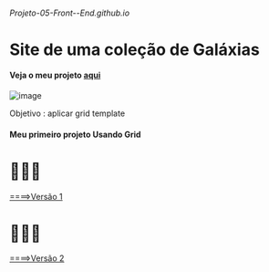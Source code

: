 ###### Projeto-05-Front--End.github.io
# Site de uma coleção de Galáxias
#### Veja o meu projeto [aqui]()
![image](https://github.com/user-attachments/assets/1ed098d5-484f-445c-93a8-edc1d9868ba2)

Objetivo : aplicar grid template
#### Meu primeiro projeto Usando Grid 

# 🧑🏾‍💻
[====>Versão 1]( https://thiagomassenomaciel.github.io/Projeto-05-Front-End.github.io/index.html)
# 🧑🏾‍💻
[====>Versão 2]( https://thiagomassenomaciel.github.io/Projeto-05-Front-End.github.io/versão2/index.html  )
